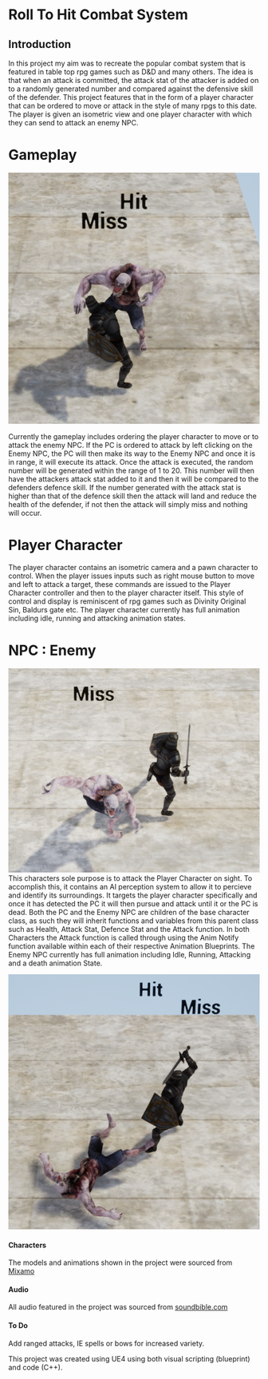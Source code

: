 # Roll To Hit Combat System

## Introduction

In this project my aim was to recreate the popular combat system that is featured in table top rpg games such as D&D and many others. The idea is that when an attack is committed, the attack stat of the attacker is added on to a randomly generated number and compared against the defensive skill of the defender. This project features that in the form of a player character that can be ordered to move or attack in the style of many rpgs to this date. The player is given an isometric view and one player character with which they can send to attack an enemy NPC.

# Gameplay

![](imgs/NPCFight.png) 

Currently the gameplay includes ordering the player character to move or to attack the enemy NPC. If the PC is ordered to attack by left clicking on the Enemy NPC, the PC will then make its way to the Enemy NPC and once it is in range, it will execute its attack. Once the attack is executed, the random number will be generated within the range of 1 to 20. This number will then have the attackers attack stat added to it and then it will be compared to the defenders defence skill. If the number generated with the attack stat is higher  than that of the defence skill then the attack will land and reduce the health of the defender, if not then the attack will simply miss and nothing will occur.

# Player Character

The player character contains an isometric camera and a pawn character to control. When the player issues inputs such as right mouse button to move and left to attack a target, these commands are issued to the Player Character controller and then to the player character itself. This style of control and display is reminiscent of rpg games such as Divinity Original Sin, Baldurs gate etc. The player character currently has full animation including idle, running and attacking animation states.


# NPC : Enemy
![](imgs/NPCAttack.png)
This characters sole purpose is to attack the Player Character on sight. To accomplish this, it contains an AI perception system to allow it to percieve and identify its surroundings. It targets the player character specifically and once it has detected the PC it will then pursue and attack until it or the PC is dead. Both the PC and the Enemy NPC are children of the base character class, as such they will inherit functions and variables from this parent class such as Health, Attack Stat, Defence Stat and the Attack function. In both Characters the Attack function is called through using the Anim Notify function available within each of their respective Animation Blueprints. The Enemy NPC currently has full animation including Idle, Running, Attacking and a death animation State.

![](imgs/NPCDead.png) 

#### Characters
The models and animations shown in the project were sourced from [Mixamo](https://www.mixamo.com/#/)

#### Audio
All audio featured in the project was sourced from [soundbible.com](http://soundbible.com)

#### To Do
Add ranged attacks, IE spells or bows for increased variety.

This project was created using UE4 using both visual scripting (blueprint) and code (C++).
